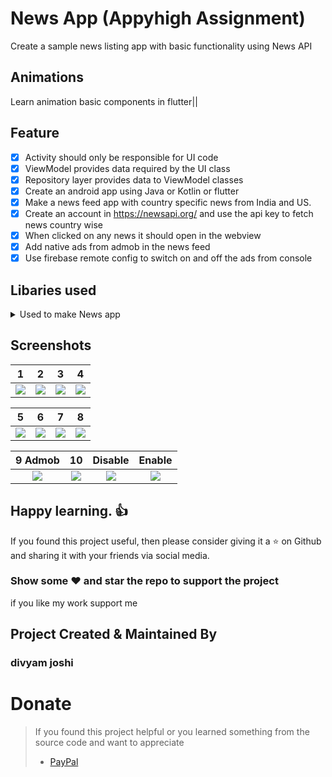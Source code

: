 # News App (Appyhigh  Assignment)
Create a sample news listing app with basic functionality using News
API
## Animations
Learn animation basic components in flutter||
## Feature
- [X] Activity should only be responsible for UI code
- [X] ViewModel provides data required by the UI class
- [X] Repository layer provides data to ViewModel classes
- [X] Create an android app using Java or Kotlin or flutter
- [X] Make a news feed app with country specific news from India and US.
- [X] Create an account in https://newsapi.org/ and use the api key to fetch
news country wise
- [X] When clicked on any news it should open in the webview
- [X] Add native ads from admob in the news feed
- [X] Use firebase remote config to switch on and off the ads from console 

## Libaries used
<details>
     <summary> Used to make News app </summary>
  hexcolor: ^1.0.4
  avatar_glow: ^1.2.0
  intl: ^0.16.1
  cached_network_image: ^2.2.0+1
  dio: ^3.0.10
  provider: ^4.3.2
  google_fonts: ^1.1.0
  webview_flutter: ^0.3.19+9
  firebase_admob: ^0.9.3+4
  cloud_firestore: ^0.13.4+2
  geolocator: ^5.3.2+2
  url_launcher: ^5.1.0
</details>

## Screenshots

1     |    2                |  3   |  4
:-------------------------:|:-------------------------:|:-------------------------:|:-------------------------:
![](https://user-images.githubusercontent.com/24698014/90881409-c321f100-e3c7-11ea-9da1-8409bc4960f3.gif?raw=true)|![](https://user-images.githubusercontent.com/24698014/90879481-9c15f000-e3c4-11ea-9bf8-3617a9c4640c.png?raw=true)|![](https://user-images.githubusercontent.com/24698014/90879504-a506c180-e3c4-11ea-83dc-d43054d2c60f.png?raw=true)|![](https://user-images.githubusercontent.com/24698014/90879516-a9cb7580-e3c4-11ea-9ddd-8589efafb0f5.png?raw=true)|![](https://user-images.githubusercontent.com/24698014/90879534-afc15680-e3c4-11ea-86e2-2848ad190d8d.png?raw=true)|

5     |    6                |  7  |  8
:-------------------------:|:-------------------------:|:-------------------------:|:-------------------------:
![](https://user-images.githubusercontent.com/24698014/90879758-0464d180-e3c5-11ea-986b-02d25578f425.png?raw=true)|![](https://user-images.githubusercontent.com/24698014/90879769-0890ef00-e3c5-11ea-9234-f3d43c19c844.png?raw=true)|![](https://user-images.githubusercontent.com/24698014/90879791-0e86d000-e3c5-11ea-876f-370068674dfe.png?raw=true)|![](https://user-images.githubusercontent.com/24698014/90880026-6e7d7680-e3c5-11ea-8dec-24ea5a72d847.png?raw=true)|![](https://user-images.githubusercontent.com/24698014/90880036-73dac100-e3c5-11ea-8e6a-e17221090545.png?raw=true)|



9 Admob  |    10             |  Disable   |   Enable
:-------------------------:|:-------------------------:|:-------------------------:|:-------------------------:
![](https://user-images.githubusercontent.com/24698014/90880216-c0260100-e3c5-11ea-8dd7-19f94ee2707e.png?raw=true)|![](https://user-images.githubusercontent.com/24698014/90880224-c320f180-e3c5-11ea-8bc6-5ed8ecaf8013.png?raw=true)|![](https://user-images.githubusercontent.com/24698014/90881876-90c4c380-e3c8-11ea-95a5-56a4c865c637.PNG?raw=true)|![](https://user-images.githubusercontent.com/24698014/90881891-97ebd180-e3c8-11ea-9376-9a6df5dca405.PNG?raw=true)|


## Happy learning. :+1:
If you found this project useful, then please consider giving it a :star: on Github and sharing it with your friends via social media.
### Show some :heart: and star the repo to support the project
if you like my work support me 
## Project Created & Maintained By

### divyam joshi
# Donate

> If you found this project helpful or you learned something from the source code and want to appreciate
>
> - [PayPal](https://paypal.me/divyamjoshi)
<br />
